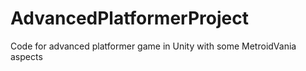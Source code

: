 # AdvancedPlatformerProject
Code for advanced platformer game in Unity with some MetroidVania aspects
